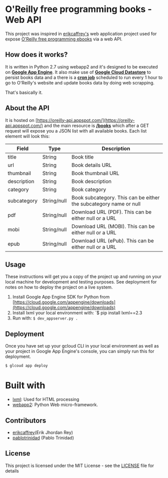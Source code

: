 # O'Reilly free programming books - Web API

This project was inspired in [erikcaffrey's](https://github.com/erikcaffrey/api-oreilly-free-books/tree/api-oreilly-free-v1) web application project
used for expose [O'Reilly free programming ebooks](http://www.oreilly.com/programming/free/) via a web API.

## How does it works?

It is written in Python 2.7 using webapp2 and it's designed to be executed on [**Google App Engine**](https://cloud.google.com/appengine/).
It also make use of [**Google Cloud Datastore**](https://cloud.google.com/datastore/) to persist books data and a there is
a [**cron job**](https://cloud.google.com/appengine/docs/python/config/cron) scheduled to run every 1 hour to go to O'Reilly's website
and update books data by doing web scrapping.

That's basically it.

## About the API

It is hosted on [https://oreilly-api.appspot.com/](https://oreilly-api.appspot.com/) and the main resource is
[**/books**](https://oreilly-api.appspot.com/books) which after a GET request will expose you a
JSON list with all available books. Each list element will look this:

| Field       | Type        | Description                                                       |
|-------------|-------------|-------------------------------------------------------------------|
| title       | String      | Book title                                                        |
| url         | String      | Book details URL                                                  |
| thumbnail   | String      | Book thumbnail URL                                                |
| description | String      | Book description                                                  |
| category    | String      | Book category                                                     |
| subcategory | String/null | Book subcategory. This can be either the subcategory name or null |
| pdf         | String/null | Download URL (PDF). This can be either null or a URL              |
| mobi        | String/null | Download URL (MOBI). This can be either null or a URL             |
| epub        | String/null | Download URL (ePub). This can be either null or a URL             |

## Usage
These instructions will get you a copy of the project up and running on your local machine for development
and testing purposes. See deployment for notes on how to deploy the project on a live system.

1. Install Google App Engine SDK for Python from [https://cloud.google.com/appengine/downloads](https://cloud.google.com/appengine/downloads)
2. Install lxml your local environment with: `$ pip install lxml==2.3
3. Run with: `$ dev_appserver.py .`

## Deployment
Once you have set up your gcloud CLI in your local environment as well as your project in Google App Engine's console,
you can simply run this for deployment.

```
$ glcoud app deploy
```

# Built with

* [lxml](http://lxml.de/): Used for HTML processing
* [webapp2](http://lxml.de/): Python Web micro-framework.

## Contributors
* [erikcaffrey](https://github.com/erikcaffrey)(Erik Jhordan Rey)
* [pablotrinidad](https://github.com/pablotrinidad) (Pablo Trinidad)

## License
This project is licensed under the MIT License - see the [LICENSE](LICENSE) file for details
